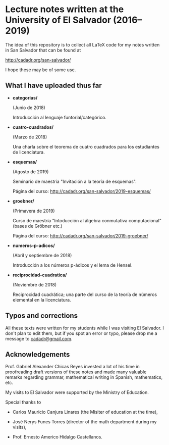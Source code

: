 # Lecture notes written at the University of El Salvador (2016–2019)

The idea of this repository is to collect all LaTeX code for my notes written in
San Salvador that can be found at

  http://cadadr.org/san-salvador/

I hope these may be of some use.


## What I have uploaded thus far


* **categorias/**

  (Junio de 2018)

  Introducción al lenguaje funtorial/categórico.


* **cuatro-cuadrados/**

  (Marzo de 2018)

  Una charla sobre el teorema de cuatro cuadrados
  para los estudiantes de licenciatura.


* **esquemas/**

  (Agosto de 2019)

  Seminario de maestría "Invitación a la teoría de esquemas".

  Página del curso: http://cadadr.org/san-salvador/2019-esquemas/


* **groebner/**

  (Primavera de 2019)

  Curso de maestría "Intoducción al álgebra conmutativa computacional"
  (bases de Gröbner etc.)

  Página del curso: http://cadadr.org/san-salvador/2019-groebner/


* **numeros-p-adicos/**

  (Abril y septiembre de 2018)

  Introducción a los números p-ádicos y el lema de Hensel.


* **reciprocidad-cuadratica/**

  (Noviembre de 2018)

  Reciprocidad cuadrática; una parte del curso
  de la teoría de números elemental en la licenciatura.


## Typos and corrections

All these texts were written for my students while I was visiting El Salvador.
I don't plan to edit them, but if you spot an error or typo, please drop me
a message to cadadr@gmail.com.


## Acknowledgements

Prof. Gabriel Alexander Chicas Reyes invested a lot of his time in proofreading
draft versions of these notes and made many valuable remarks regarding grammar,
mathematical writing in Spanish, mathematics, etc.

My visits to El Salvador were supported by the Ministry of Education.

Special thanks to

* Carlos Mauricio Canjura Linares (the Misiter of education at the time),

* José Nerys Funes Torres (director of the math department during my visits),

* Prof. Ernesto Americo Hidalgo Castellanos.
